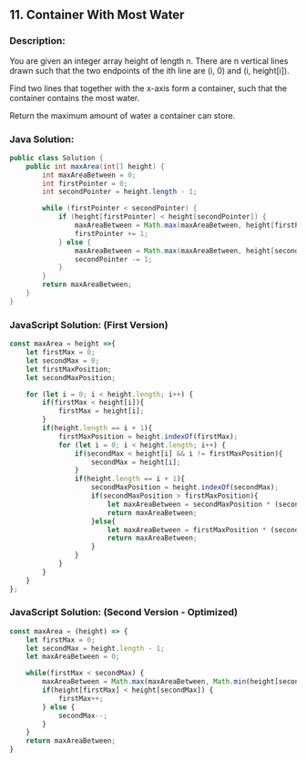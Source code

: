 
## 11. Container With Most Water

### Description:
You are given an integer array height of length n. There are n vertical lines drawn such that the two endpoints of the ith line are (i, 0) and (i, height[i]).

Find two lines that together with the x-axis form a container, such that the container contains the most water.

Return the maximum amount of water a container can store.



### Java Solution:
```Java
public class Solution {
    public int maxArea(int[] height) {
        int maxAreaBetween = 0;
        int firstPointer = 0;
        int secondPointer = height.length - 1;

        while (firstPointer < secondPointer) {
            if (height[firstPointer] < height[secondPointer]) {
                maxAreaBetween = Math.max(maxAreaBetween, height[firstPointer] * (secondPointer - firstPointer));
                firstPointer += 1;
            } else {
                maxAreaBetween = Math.max(maxAreaBetween, height[secondPointer] * (secondPointer - firstPointer));
                secondPointer -= 1;
            }
        }
        return maxAreaBetween;
    }
}
```

### JavaScript Solution: (First Version)
```JavaScript
const maxArea = height =>{
    let firstMax = 0;
    let secondMax = 0;
    let firstMaxPosition;
    let secondMaxPosition;

    for (let i = 0; i < height.length; i++) {
        if(firstMax < height[i]){
            firstMax = height[i];
        }
        if(height.length == i + 1){
            firstMaxPosition = height.indexOf(firstMax);
            for (let i = 0; i < height.length; i++) {
                if(secondMax < height[i] && i != firstMaxPosition){
                    secondMax = height[i];
                }
                if(height.length == i + 1){
                    secondMaxPosition = height.indexOf(secondMax);
                    if(secondMaxPosition > firstMaxPosition){
                        let maxAreaBetween = secondMaxPosition * (secondMaxPosition - firstMaxPosition);
                        return maxAreaBetween;
                    }else{
                        let maxAreaBetween = firstMaxPosition * (secondMaxPosition - firstMaxPosition);
                        return maxAreaBetween;
                    }
                }
            }
        } 
    }
};
```

### JavaScript Solution: (Second Version - Optimized)
```JavaScript
const maxArea = (height) => {
    let firstMax = 0;
    let secondMax = height.length - 1;
    let maxAreaBetween = 0;

    while(firstMax < secondMax) {
        maxAreaBetween = Math.max(maxAreaBetween, Math.min(height[secondMax], height [firstMax]) * (secondMax - firstMax) );
        if(height[firstMax] < height[secondMax]) {
            firstMax++;
        } else {
            secondMax--;
        }
    }
    return maxAreaBetween;
}
```